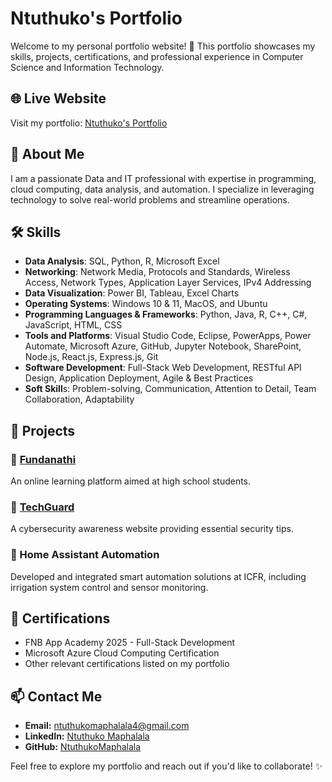 # Ntuthuko's Portfolio

Welcome to my personal portfolio website! 🚀 This portfolio showcases my skills, projects, certifications, and professional experience in Computer Science and Information Technology.

## 🌐 Live Website
Visit my portfolio: [Ntuthuko's Portfolio](https://ntuthukomaphalala.github.io/portfolio/)

## 📌 About Me
I am a passionate Data and IT professional with expertise in programming, cloud computing, data analysis, and automation. I specialize in leveraging technology to solve real-world problems and streamline operations.

## 🛠️ Skills

- **Data Analysis**: SQL, Python, R, Microsoft Excel
- **Networking**: Network Media, Protocols and Standards, Wireless Access, Network Types, Application Layer Services, IPv4 Addressing
- **Data Visualization**: Power BI, Tableau, Excel Charts
- **Operating Systems**: Windows 10 & 11, MacOS, and Ubuntu
- **Programming Languages & Frameworks**: Python, Java, R, C++, C#, JavaScript, HTML, CSS
- **Tools and Platforms**: Visual Studio Code, Eclipse, PowerApps, Power Automate, Microsoft Azure, GitHub, Jupyter Notebook, SharePoint, Node.js, React.js, Express.js, Git
- **Software Development**: Full-Stack Web Development, RESTful API Design, Application Deployment, Agile & Best Practices
- **Soft Skill**s: Problem-solving, Communication, Attention to Detail, Team Collaboration, Adaptability

## 📂 Projects
### 🔹 [Fundanathi](https://fundanathi.com/)
An online learning platform aimed at high school students.

### 🔹 [TechGuard](https://ntuthukomaphalala.github.io/techguard/)
A cybersecurity awareness website providing essential security tips.

### 🔹 Home Assistant Automation
Developed and integrated smart automation solutions at ICFR, including irrigation system control and sensor monitoring.

## 📜 Certifications
- FNB App Academy 2025 - Full-Stack Development
- Microsoft Azure Cloud Computing Certification
- Other relevant certifications listed on my portfolio

## 📫 Contact Me
- **Email:** [ntuthukomaphalala4@gmail.com](mailto:ntuthukomaphalala4@gmail.com)
- **LinkedIn:** [Ntuthuko Maphalala](https://www.linkedin.com/in/ntuthukomaphalala/)
- **GitHub:** [NtuthukoMaphalala](https://github.com/NtuthukoMaphalala)

Feel free to explore my portfolio and reach out if you'd like to collaborate! ✨
